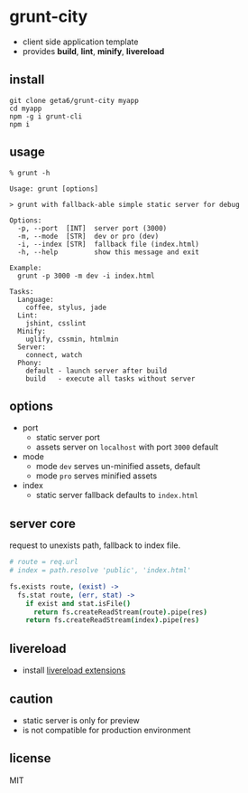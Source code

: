 # grunt-city

* client side application template
* provides **build**, **lint**, **minify**, **livereload**

## install

```
git clone geta6/grunt-city myapp
cd myapp
npm -g i grunt-cli
npm i
```

## usage

```
% grunt -h

Usage: grunt [options]

> grunt with fallback-able simple static server for debug

Options:
  -p, --port  [INT]  server port (3000)
  -m, --mode  [STR]  dev or pro (dev)
  -i, --index [STR]  fallback file (index.html)
  -h, --help         show this message and exit

Example:
  grunt -p 3000 -m dev -i index.html

Tasks:
  Language:
    coffee, stylus, jade
  Lint:
    jshint, csslint
  Minify:
    uglify, cssmin, htmlmin
  Server:
    connect, watch
  Phony:
    default - launch server after build
    build   - execute all tasks without server
```

## options

* port
  * static server port
  * assets server on `localhost` with port `3000` default
* mode
  * mode `dev` serves un-minified assets, default
  * mode `pro` serves minified assets
* index
  * static server fallback defaults to `index.html`

## server core

request to unexists path, fallback to index file.

```coffee
# route = req.url
# index = path.resolve 'public', 'index.html'

fs.exists route, (exist) ->
  fs.stat route, (err, stat) ->
    if exist and stat.isFile()
      return fs.createReadStream(route).pipe(res)
    return fs.createReadStream(index).pipe(res)
```

## livereload

* install [livereload extensions](http://feedback.livereload.com/knowledgebase/articles/86242-how-do-i-install-and-use-the-browser-extensions-)

## caution

* static server is only for preview
* is not compatible for production environment

## license

MIT
